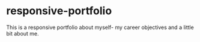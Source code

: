 # responsive-portfolio
This is a responsive portfolio about myself- my career objectives and a little bit about me.
